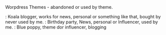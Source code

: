 Worpdress Themes - abandoned or used by theme. 

: Koala blogger, works for news, personal or something like that, bought by never used by me.
: Birthday party, News, personal or Influencer,  used by me.
: Blue poppy, theme dor influencer, blogging

